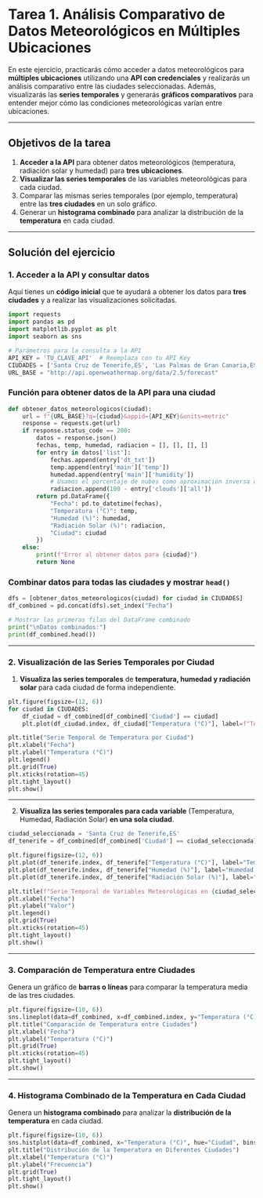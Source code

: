 # Tarea 1. Análisis Comparativo de Datos Meteorológicos en Múltiples Ubicaciones

En este ejercicio, practicarás cómo acceder a datos meteorológicos para **múltiples ubicaciones** utilizando una **API con credenciales** y realizarás un análisis comparativo entre las ciudades seleccionadas. Además, visualizarás las **series temporales** y generarás **gráficos comparativos** para entender mejor cómo las condiciones meteorológicas varían entre ubicaciones.

---

## Objetivos de la tarea

1. **Acceder a la API** para obtener datos meteorológicos (temperatura, radiación solar y humedad) para **tres ubicaciones**.
2. **Visualizar las series temporales** de las variables meteorológicas para cada ciudad.
3. Comparar las mismas series temporales (por ejemplo, temperatura) entre las **tres ciudades** en un solo gráfico.
4. Generar un **histograma combinado** para analizar la distribución de la **temperatura** en cada ciudad.

---

## Solución del ejercicio

### 1. Acceder a la API y consultar datos
Aquí tienes un **código inicial** que te ayudará a obtener los datos para **tres ciudades** y a realizar las visualizaciones solicitadas.

```python
import requests
import pandas as pd
import matplotlib.pyplot as plt
import seaborn as sns

# Parámetros para la consulta a la API
API_KEY = 'TU_CLAVE_API'  # Reemplaza con tu API Key
CIUDADES = ['Santa Cruz de Tenerife,ES', 'Las Palmas de Gran Canaria,ES', 'Madrid,ES']
URL_BASE = "http://api.openweathermap.org/data/2.5/forecast"
```
### Función para obtener datos de la API para una ciudad

```python
def obtener_datos_meteorologicos(ciudad):
    url = f"{URL_BASE}?q={ciudad}&appid={API_KEY}&units=metric"
    response = requests.get(url)
    if response.status_code == 200:
        datos = response.json()
        fechas, temp, humedad, radiacion = [], [], [], []
        for entry in datos['list']:
            fechas.append(entry['dt_txt'])
            temp.append(entry['main']['temp'])
            humedad.append(entry['main']['humidity'])
            # Usamos el porcentaje de nubes como aproximación inversa de la radiación solar
            radiacion.append(100 - entry['clouds']['all'])
        return pd.DataFrame({
            "Fecha": pd.to_datetime(fechas),
            "Temperatura (°C)": temp,
            "Humedad (%)": humedad,
            "Radiación Solar (%)": radiacion,
            "Ciudad": ciudad
        })
    else:
        print(f"Error al obtener datos para {ciudad}")
        return None
```
### Combinar datos para todas las ciudades y mostrar `head()`

```python
dfs = [obtener_datos_meteorologicos(ciudad) for ciudad in CIUDADES]
df_combined = pd.concat(dfs).set_index("Fecha")

# Mostrar las primeras filas del DataFrame combinado
print("\nDatos combinados:")
print(df_combined.head())
```

---

### 2. Visualización de las Series Temporales por Ciudad

1. **Visualiza las series temporales** de **temperatura, humedad y radiación solar** para cada ciudad de forma independiente.

```python
plt.figure(figsize=(12, 6))
for ciudad in CIUDADES:
    df_ciudad = df_combined[df_combined['Ciudad'] == ciudad]
    plt.plot(df_ciudad.index, df_ciudad["Temperatura (°C)"], label=f"Temperatura en {ciudad}")

plt.title("Serie Temporal de Temperatura por Ciudad")
plt.xlabel("Fecha")
plt.ylabel("Temperatura (°C)")
plt.legend()
plt.grid(True)
plt.xticks(rotation=45)
plt.tight_layout()
plt.show()
```

---

2. **Visualiza las series temporales para cada variable** (Temperatura, Humedad, Radiación Solar) **en una sola ciudad**.

```python
ciudad_seleccionada = 'Santa Cruz de Tenerife,ES'
df_tenerife = df_combined[df_combined['Ciudad'] == ciudad_seleccionada]

plt.figure(figsize=(12, 6))
plt.plot(df_tenerife.index, df_tenerife["Temperatura (°C)"], label="Temperatura (°C)", color='red')
plt.plot(df_tenerife.index, df_tenerife["Humedad (%)"], label="Humedad (%)", color='blue')
plt.plot(df_tenerife.index, df_tenerife["Radiación Solar (%)"], label="Radiación Solar (%)", color='orange')

plt.title(f"Serie Temporal de Variables Meteorológicas en {ciudad_seleccionada}")
plt.xlabel("Fecha")
plt.ylabel("Valor")
plt.legend()
plt.grid(True)
plt.xticks(rotation=45)
plt.tight_layout()
plt.show()

```

---

### 3. Comparación de Temperatura entre Ciudades

Genera un gráfico de **barras o líneas** para comparar la temperatura media de las tres ciudades.

```python
plt.figure(figsize=(10, 6))
sns.lineplot(data=df_combined, x=df_combined.index, y="Temperatura (°C)", hue="Ciudad")
plt.title("Comparación de Temperatura entre Ciudades")
plt.xlabel("Fecha")
plt.ylabel("Temperatura (°C)")
plt.grid(True)
plt.xticks(rotation=45)
plt.tight_layout()
plt.show()
```

---

### 4. Histograma Combinado de la Temperatura en Cada Ciudad

Genera un **histograma combinado** para analizar la **distribución de la temperatura** en cada ciudad.

```python
plt.figure(figsize=(10, 6))
sns.histplot(data=df_combined, x="Temperatura (°C)", hue="Ciudad", bins=15, palette="viridis")
plt.title("Distribución de la Temperatura en Diferentes Ciudades")
plt.xlabel("Temperatura (°C)")
plt.ylabel("Frecuencia")
plt.grid(True)
plt.tight_layout()
plt.show()
```